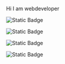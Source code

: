 Hi I am webdeveloper

![Static Badge](https://img.shields.io/badge/HTML%20-blue?style=flat-square&logo=*)

![Static Badge](https://img.shields.io/badge/CSS-green?style=flat-square&logo=*)

![Static Badge](https://img.shields.io/badge/JAVASCRIPT-red?style=flat-square&logo=*)

![Static Badge](https://img.shields.io/badge/SQL)



